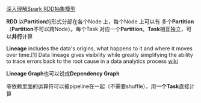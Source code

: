 [深入理解Spark RDD抽象模型](https://github.com/linbojin/spark-notes/blob/master/rdd-abstraction.md)


**RDD** 以**Partition**的形式分部在各个Node 上，每个Node 上可以有 多个**Partition**（**Partition**不可以跨Node）。每个Task 对应一个**Partition**。**Task**相互独立，可以**并行**计算


**Lineage** includes the data's origins, what happens to it and where it moves over time.[1] Data lineage gives visibility while greatly simplifying the ability to trace errors back to the root cause in a data analytics process [wiki](https://en.wikipedia.org/wiki/Data_lineage)

**Lineage Graph**也可以说成**Dependency Graph**

窄依赖里面的运算符可以被pipeline在一起（不需要shuffle），用**一个Task**直接计算





